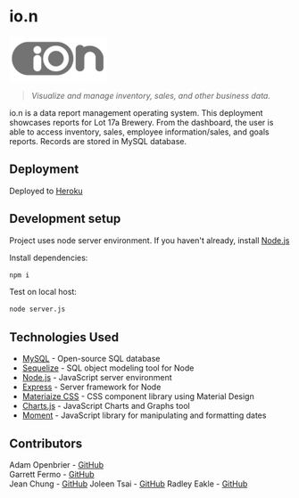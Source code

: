 # io.n 
![Logo](./public/assets/images/ion-alt-small.png "logo") 
> _Visualize and manage inventory, sales, and other business data._

io.n is a data report management operating system. This deployment showcases reports for Lot 17a Brewery. From the dashboard, the user is able to access inventory, sales, employee information/sales, and goals reports. Records are stored in MySQL database.

## Deployment
Deployed to [Heroku](https://ionetwork.herokuapp.com/)

## Development setup
Project uses node server environment. If you haven't already, install [Node.js](https://nodejs.org/en/download/)

Install dependencies:
```bash
npm i
```

Test on local host:

```bash
node server.js
```

## Technologies Used
- [MySQL](https://www.mysql.com/) - Open-source SQL database
- [Sequelize](https://www.npmjs.com/package/sequelize) - SQL object modeling tool for Node
- [Node.js](https://nodejs.org) - JavaScript server environment
- [Express](https://www.npmjs.com/package/express) - Server framework for Node
- [Materiaize CSS](https://materializecss.com/) - CSS component library using Material Design
- [Charts.js](https://www.chartjs.org/) - JavaScript Charts and Graphs tool
- [Moment](https://www.npmjs.com/package/moment) - JavaScript library for manipulating and formatting dates

## Contributors 
Adam Openbrier - [GitHub](https://github.com/aOpenbrier)  
Garrett Fermo - [GitHub](https://github.com/garrettcfermo)  
Jean Chung - [GitHub](https://github.com/jeannchung/)
Joleen Tsai - [GitHub](https://github.com/JoleenTsai)
Radley Eakle -   [GitHub](https://github.com/radsauce/)
